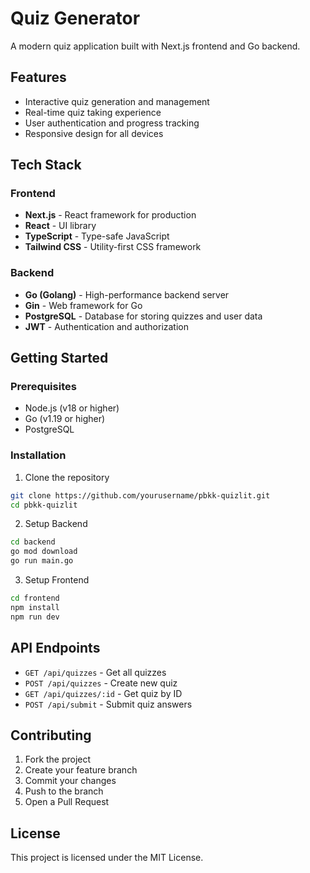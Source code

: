 # Quiz Generator

A modern quiz application built with Next.js frontend and Go backend.

## Features

- Interactive quiz generation and management
- Real-time quiz taking experience
- User authentication and progress tracking
- Responsive design for all devices

## Tech Stack

### Frontend
- **Next.js** - React framework for production
- **React** - UI library
- **TypeScript** - Type-safe JavaScript
- **Tailwind CSS** - Utility-first CSS framework

### Backend
- **Go (Golang)** - High-performance backend server
- **Gin** - Web framework for Go
- **PostgreSQL** - Database for storing quizzes and user data
- **JWT** - Authentication and authorization

## Getting Started

### Prerequisites
- Node.js (v18 or higher)
- Go (v1.19 or higher)
- PostgreSQL

### Installation

1. Clone the repository
```bash
git clone https://github.com/yourusername/pbkk-quizlit.git
cd pbkk-quizlit
```

2. Setup Backend
```bash
cd backend
go mod download
go run main.go
```

3. Setup Frontend
```bash
cd frontend
npm install
npm run dev
```

## API Endpoints

- `GET /api/quizzes` - Get all quizzes
- `POST /api/quizzes` - Create new quiz
- `GET /api/quizzes/:id` - Get quiz by ID
- `POST /api/submit` - Submit quiz answers

## Contributing

1. Fork the project
2. Create your feature branch
3. Commit your changes
4. Push to the branch
5. Open a Pull Request

## License

This project is licensed under the MIT License.